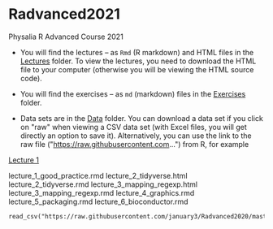 # Radvanced2021

Physalia R Advanced Course 2021

* You will find the lectures – as `Rmd` (R markdown) and HTML files in the
[Lectures](Lectures/) folder. To view the lectures, you need to download
the HTML file to your computer (otherwise you will be viewing the HTML
source code).

* You will find the exercises – as `md` (markdown) files in the
[Exercises](Exercises/) folder.

* Data sets are in the [Data](Data/) folder. You can download a data set if
  you click on "raw" when viewing a CSV data set (with Excel files, you
  will get directly an option to save it). Alternatively, you can use the
  link to the raw file ("https://raw.githubusercontent.com...") from R, for
  example


[Lecture 1](lecture_1_good_practice.html)

lecture_1_good_practice.rmd
lecture_2_tidyverse.html
lecture_2_tidyverse.rmd
lecture_3_mapping_regexp.html
lecture_3_mapping_regexp.rmd
lecture_4_graphics.rmd
lecture_5_packaging.rmd
lecture_6_bioconductor.rmd

```
read_csv("https://raw.githubusercontent.com/january3/Radvanced2020/master/Data/iris.csv")
```

